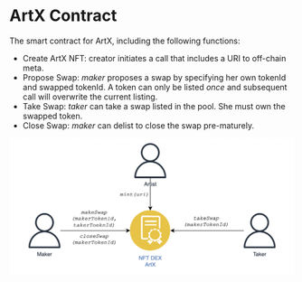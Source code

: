 # ArtX Contract

The smart contract for ArtX, including the following functions:

* Create ArtX NFT: creator initiates a call that includes a URI to off-chain meta.
* Propose Swap: _maker_ proposes a swap by specifying her own tokenId and swapped tokenId. A token can only be listed _once_ and subsequent call will overwrite the current listing.
* Take Swap: _taker_ can take a swap listed in the pool. She must own the swapped token.
* Close Swap: _maker_ can delist to close the swap pre-maturely.

![Workflows](./docs/flows.png)
